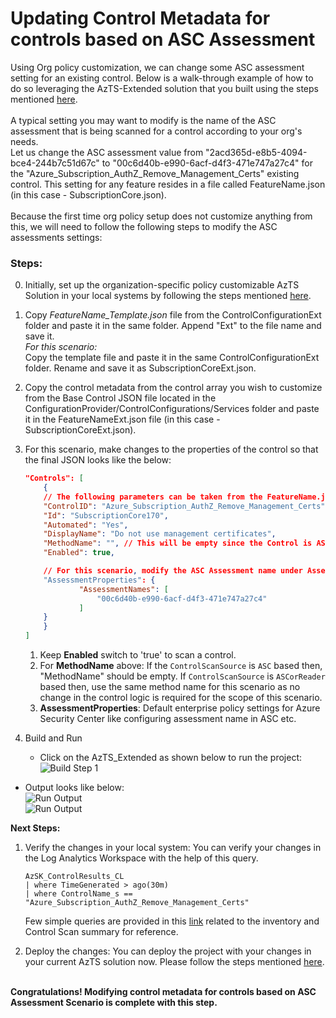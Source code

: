 # Updating Control Metadata for controls based on ASC Assessment

Using Org policy customization, we can change some ASC assessment setting for an existing control. Below is a walk-through example of how to do so leveraging the AzTS-Extended solution that you built using the steps mentioned [here](./SettingUpSolution.md).
<br/>
<br/>A typical setting you may want to modify is the name of the ASC assessment that is being scanned for a control according to your org's needs. 
<br/>Let us change the ASC assessment value from "2acd365d-e8b5-4094-bce4-244b7c51d67c" to "00c6d40b-e990-6acf-d4f3-471e747a27c4" for the "Azure_Subscription_AuthZ_Remove_Management_Certs" existing control. 
This setting for any feature resides in a file called FeatureName.json (in this case - SubscriptionCore.json).  
<br/>Because the first time org policy setup does not customize anything from this, we will need to follow the following steps to modify the ASC assessments settings:

### Steps:
0.  Initially, set up the organization-specific policy customizable AzTS Solution in your local systems by following the steps mentioned [here](./SettingUpSolution.md).
1. Copy _FeatureName_Template.json_ file from the ControlConfigurationExt folder and paste it in the same folder. Append "Ext" to the file name and save it.
<br>    *For this scenario:* 
<br>    Copy the template file and paste it in the same ControlConfigurationExt folder. Rename and save it as SubscriptionCoreExt.json. 

2. Copy the control metadata from the control array you wish to customize from the Base Control JSON file located in the ConfigurationProvider/ControlConfigurations/Services folder and paste it in the FeatureNameExt.json file (in this case - SubscriptionCoreExt.json). 
<!-- 2.  Keep only the controls in the control array which you wish to customize. Remove the remaining control instances from the feature file. -->
3.  For this scenario, make changes to the properties of the control so that the final JSON looks like the below:
    ``` JSON
    "Controls": [
        {
        // The following parameters can be taken from the FeatureName.json i.e. SubscriptionCore.json directly as there will no change in them for the scope of this scenario. 
        "ControlID": "Azure_Subscription_AuthZ_Remove_Management_Certs",
        "Id": "SubscriptionCore170",
        "Automated": "Yes",
        "DisplayName": "Do not use management certificates",
        "MethodName": "", // This will be empty since the Control is ASC assessment based
        "Enabled": true,

        // For this scenario, modify the ASC Assessment name under Assessment properties as such:
        "AssessmentProperties": {
                "AssessmentNames": [
                    "00c6d40b-e990-6acf-d4f3-471e747a27c4"
                ]
        }
        }
    ]
    ```

    1. Keep **Enabled** switch to 'true' to scan a control.
    2. For **MethodName** above: If the `ControlScanSource` is `ASC` based then, "MethodName" should be empty. If `ControlScanSource` is `ASCorReader` based then, use the same method name for this scenario as no change in the control logic is required for the scope of this scenario.
    3. **AssessmentProperties**: Default enterprise policy settings for Azure Security Center like configuring assessment name in ASC etc. 

4. Build and Run
   - Click on the AzTS_Extended as shown below to run the project: <br />
      ![Build Step 1](../../Images/06_OrgPolicy_Setup_BuildStep.png)<br/>
<!-- TODO Add the SubscriptionCore file EXT added log -->
   - Output looks like below:<br/>
      ![Run Output](../../Images/06_OrgPolicy_Setup_RunStep1.png)<br />
      ![Run Output](../../Images/06_OrgPolicy_Setup_RunStep2.png)

<b>Next Steps:</b>

1. Verify the changes in your local system:
    You can verify your changes in the Log Analytics Workspace with the help of this query.
    ``` kusto
    AzSK_ControlResults_CL
    | where TimeGenerated > ago(30m)
    | where ControlName_s == "Azure_Subscription_AuthZ_Remove_Management_Certs"
    ```
    Few simple queries are provided in this [link](https://github.com/azsk/AzTS-docs/tree/main/01-Setup%20and%20getting%20started#4-log-analytics-visualization) related to the inventory and Control Scan summary for reference.


2. Deploy the changes:
You can deploy the project with your changes in your current AzTS solution now. Please follow the steps mentioned [here](./DeployInAzTS.md).

<br><b>Congratulations! Modifying control metadata for controls based on ASC Assessment Scenario is complete with this step.</b>